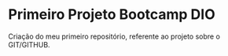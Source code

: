 # Primeiro Projeto Bootcamp DIO

Criação do meu primeiro repositório, referente ao projeto sobre o GIT/GITHUB.

